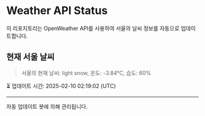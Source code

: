 
# Weather API Status

이 리포지토리는 OpenWeather API를 사용하여 서울의 날씨 정보를 자동으로 업데이트합니다.

## 현재 서울 날씨
> 서울의 현재 날씨: light snow, 온도: -3.84°C, 습도: 60%

⏳ 업데이트 시간: 2025-02-10 02:19:02 (UTC)

---
자동 업데이트 봇에 의해 관리됩니다.
